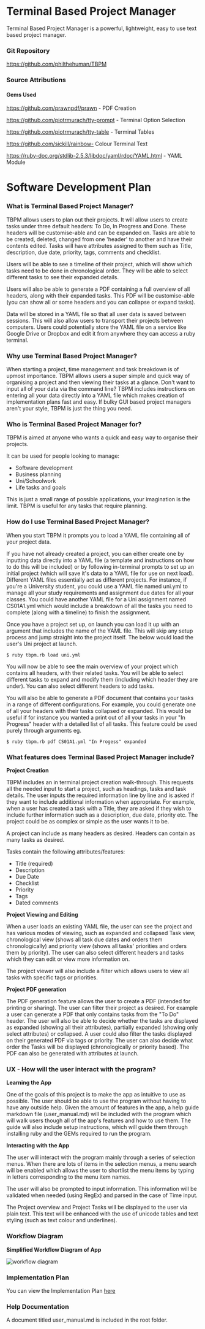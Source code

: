 # Terminal Based Project Manager

Terminal Based Project Manager is a powerful, lightweight, easy to use text based project manager.

### Git Repository

https://github.com/philthehuman/TBPM

### Source Attributions

#### Gems Used

https://github.com/prawnpdf/prawn - PDF Creation

https://github.com/piotrmurach/tty-prompt - Terminal Option Selection

https://github.com/piotrmurach/tty-table - Terminal Tables

https://github.com/sickill/rainbow- Colour Terminal Text

https://ruby-doc.org/stdlib-2.5.3/libdoc/yaml/rdoc/YAML.html - YAML Module




# Software Development Plan

### What is Terminal Based Project Manager?

TBPM allows users to plan out their projects. It will allow users to create tasks under three default headers: To Do, In Progress and Done. These headers will be customise-able and can be expanded on. Tasks are able to be created, deleted, changed from one 'header' to another and have their contents edited. Tasks will have attributes assigned to them such as Title, description, due date, priority, tags, comments and checklist.

Users will be able to see a timeline of their project, which will show which tasks need to be done in chronological order. They will be able to select different tasks to see their expanded details.

Users will also be able to generate a PDF containing a full overview of all headers, along with their expanded tasks. This PDF will be customise-able (you can show all or some headers and you can collapse or expand tasks).

Data will be stored in a YAML file so that all user data is saved between sessions. This will also allow users to transport their projects between computers. Users could potentially store the YAML file on a service like Google Drive or Dropbox and edit it from anywhere they can access a ruby terminal.

### Why use Terminal Based Project Manager?

When starting a project, time management and task breakdown is of upmost importance. TBPM allows users a super simple and quick way of organising a project and then viewing their tasks at a glance. Don't want to input all of your data via the command line? TBPM includes instructions on entering all your data directly into a YAML file which makes creation of implementation plans fast and easy. If bulky GUI based project managers aren't your style, TBPM is just the thing you need.

### Who is Terminal Based Project Manager for?

TBPM is aimed at anyone who wants a quick and easy way to organise their projects.

It can be used for people looking to manage:

- Software development
- Business planning
- Uni/Schoolwork
- Life tasks and goals

This is just a small range of possible applications, your imagination is the limit. TBPM is useful for any tasks that require planning.

### How do I use Terminal Based Project Manager?

When you start TBPM it prompts you to load a YAML file containing all of your project data.

If you have not already created a project, you can either create one by inputting data directly into a YAML file (a template and instructions on how to do this will be included) or by following in-terminal prompts to set up an initial project (which will save it's data to a YAML file for use on next load). Different YAML files essentially act as different projects. For instance, if you're a University student, you could use a YAML file named uni.yml to manage all your study requirements and assignment due dates for all your classes. You could have another YAML file for a Uni assignment named CS01A1.yml which would include a breakdown of all the tasks you need to complete (along with a timeline) to finish the assignment.

Once you have a project set up, on launch you can load it up with an argument that includes the name of the YAML file. This will skip any setup process and jump straight into the project itself. The below would load the user's Uni project at launch.

```
$ ruby tbpm.rb load uni.yml
```

You will now be able to see the main overview of your project which contains all headers, with their related tasks. You will be able to select different tasks to expand and modify them (including which header they are under). You can also select different headers to add tasks.

You will also be able to generate a PDF document that contains your tasks in a range of different configurations. For example, you could generate one of all your headers with their tasks collapsed or expanded. This would be useful if for instance you wanted a print out of all your tasks in your "In Progress" header with a detailed list of all tasks. This feature could be used purely through arguments eg. 

```
$ ruby tbpm.rb pdf CS01A1.yml "In Progess" expanded
```



### What features does Terminal Based Project Manager include? ###

**Project Creation**

TBPM includes an in terminal project creation walk-through. This requests all the needed input to start a project, such as headings, tasks and task details. The user inputs the required information line by line and is asked if they want to include additional information when appropriate. For example, when a user has created a task with a Title, they are asked if they wish to include further information such as a description, due date, priority etc. The project could be as complex or simple as the user wants it to be.

A project can include as many headers as desired. Headers can contain as many tasks as desired.

Tasks contain the following attributes/features:

- Title (required)
- Description
- Due Date
- Checklist
- Priority
- Tags
- Dated comments

**Project Viewing and Editing**

When a user loads an existing YAML file, the user can see the project and has various modes of viewing, such as expanded and collapsed Task view, chronological view (shows all task due dates and orders them chronologically) and priority view (shows all tasks' priorities and orders them by priority). The user can also select different headers and tasks which they can edit or view more information on.

The project viewer will also include a filter which allows users to view all tasks with specific tags or priorities.

**Project PDF generation**

The PDF generation feature allows the user to create a PDF (intended for printing or sharing). The user can filter their project as desired. For example a user can generate a PDF that only contains tasks from the "To Do" header. The user will also be able to decide whether the tasks are displayed as expanded (showing all their attributes), partially expanded (showing only select attributes) or collapsed. A user could also filter the tasks displayed on their generated PDF via tags or priority. The user can also decide what order the Tasks will be displayed (chronologically or priority based). The PDF can also be generated with attributes at launch.

### UX - How will the user interact with the program?

**Learning the App**

One of the goals of this project is to make the app as intuitive to use as possible. The user should be able to use the program without having to have any outside help. Given the amount of features in the app, a help guide markdown file (user_manual.md) will be included with the program which will walk users though all of the app's features and how to use them. The guide will also include setup instructions, which will guide them through installing ruby and the GEMs required to run the program.

**Interacting with the App**

The user will interact with the program mainly through a series of selection menus. When there are lots of items in the selection menus, a menu search will be enabled which allows the user to shortlist the menu items by typing in letters corresponding to the menu item names.

The user will also be prompted to input information. This information will be validated when needed (using  RegEx) and parsed in the case of Time input.

The Project overview and Project Tasks will be displayed to the user via plain text. This text will be enhanced with the use of unicode tables and text styling (such as text colour and underlines).

### Workflow Diagram

**Simplified Workflow Diagram of App**

![workflow diagram](https://github.com/philthehuman/TBPM/blob/master/Resources/TBPM%20Class%20Diagram.svg)

### Implementation Plan

You can view the Implementation Plan [here](https://trello.com/b/D16Bl7u9/tbpm-app)

### Help Documentation

A document titled user_manual.md is included in the root folder.
